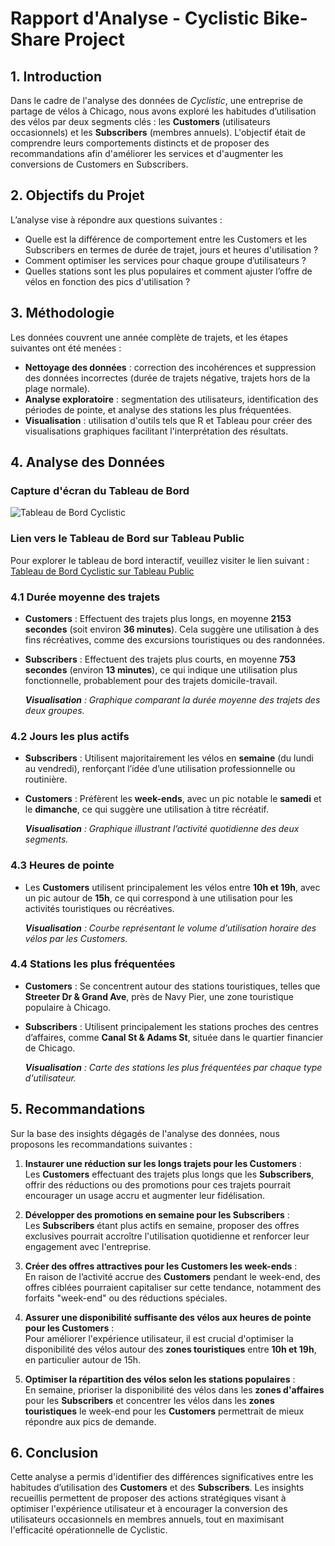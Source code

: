 # Rapport d'Analyse - Cyclistic Bike-Share Project

## 1. Introduction
Dans le cadre de l'analyse des données de *Cyclistic*, une entreprise de partage de vélos à Chicago, nous avons exploré les habitudes d’utilisation des vélos par deux segments clés : les **Customers** (utilisateurs occasionnels) et les **Subscribers** (membres annuels). L'objectif était de comprendre leurs comportements distincts et de proposer des recommandations afin d'améliorer les services et d'augmenter les conversions de Customers en Subscribers.

## 2. Objectifs du Projet
L’analyse vise à répondre aux questions suivantes :
- Quelle est la différence de comportement entre les Customers et les Subscribers en termes de durée de trajet, jours et heures d'utilisation ?
- Comment optimiser les services pour chaque groupe d’utilisateurs ?
- Quelles stations sont les plus populaires et comment ajuster l’offre de vélos en fonction des pics d'utilisation ?

## 3. Méthodologie
Les données couvrent une année complète de trajets, et les étapes suivantes ont été menées :
- **Nettoyage des données** : correction des incohérences et suppression des données incorrectes (durée de trajets négative, trajets hors de la plage normale).
- **Analyse exploratoire** : segmentation des utilisateurs, identification des périodes de pointe, et analyse des stations les plus fréquentées.
- **Visualisation** : utilisation d'outils tels que R et Tableau pour créer des visualisations graphiques facilitant l'interprétation des résultats.

## 4. Analyse des Données

### Capture d'écran du Tableau de Bord
![Tableau de Bord Cyclistic](path/to/your/screenshot.png)

### Lien vers le Tableau de Bord sur Tableau Public
Pour explorer le tableau de bord interactif, veuillez visiter le lien suivant :  
[Tableau de Bord Cyclistic sur Tableau Public](https://public.tableau.com/your-dashboard-link)

### 4.1 Durée moyenne des trajets
- **Customers** : Effectuent des trajets plus longs, en moyenne **2153 secondes** (soit environ **36 minutes**). Cela suggère une utilisation à des fins récréatives, comme des excursions touristiques ou des randonnées.
- **Subscribers** : Effectuent des trajets plus courts, en moyenne **753 secondes** (environ **13 minutes**), ce qui indique une utilisation plus fonctionnelle, probablement pour des trajets domicile-travail.

  _**Visualisation** : Graphique comparant la durée moyenne des trajets des deux groupes._

### 4.2 Jours les plus actifs
- **Subscribers** : Utilisent majoritairement les vélos en **semaine** (du lundi au vendredi), renforçant l’idée d’une utilisation professionnelle ou routinière.
- **Customers** : Préfèrent les **week-ends**, avec un pic notable le **samedi** et le **dimanche**, ce qui suggère une utilisation à titre récréatif.

  _**Visualisation** : Graphique illustrant l’activité quotidienne des deux segments._

### 4.3 Heures de pointe
- Les **Customers** utilisent principalement les vélos entre **10h et 19h**, avec un pic autour de **15h**, ce qui correspond à une utilisation pour les activités touristiques ou récréatives.
  
  _**Visualisation** : Courbe représentant le volume d’utilisation horaire des vélos par les Customers._

### 4.4 Stations les plus fréquentées
- **Customers** : Se concentrent autour des stations touristiques, telles que **Streeter Dr & Grand Ave**, près de Navy Pier, une zone touristique populaire à Chicago.
- **Subscribers** : Utilisent principalement les stations proches des centres d’affaires, comme **Canal St & Adams St**, située dans le quartier financier de Chicago.

  _**Visualisation** : Carte des stations les plus fréquentées par chaque type d'utilisateur._


## 5. Recommandations
Sur la base des insights dégagés de l'analyse des données, nous proposons les recommandations suivantes :

1. **Instaurer une réduction sur les longs trajets pour les Customers** :  
   Les **Customers** effectuant des trajets plus longs que les **Subscribers**, offrir des réductions ou des promotions pour ces trajets pourrait encourager un usage accru et augmenter leur fidélisation.

2. **Développer des promotions en semaine pour les Subscribers** :  
   Les **Subscribers** étant plus actifs en semaine, proposer des offres exclusives pourrait accroître l'utilisation quotidienne et renforcer leur engagement avec l'entreprise.

3. **Créer des offres attractives pour les Customers les week-ends** :  
   En raison de l’activité accrue des **Customers** pendant le week-end, des offres ciblées pourraient capitaliser sur cette tendance, notamment des forfaits "week-end" ou des réductions spéciales.

4. **Assurer une disponibilité suffisante des vélos aux heures de pointe pour les Customers** :  
   Pour améliorer l'expérience utilisateur, il est crucial d'optimiser la disponibilité des vélos autour des **zones touristiques** entre **10h et 19h**, en particulier autour de 15h.

5. **Optimiser la répartition des vélos selon les stations populaires** :  
   En semaine, prioriser la disponibilité des vélos dans les **zones d'affaires** pour les **Subscribers** et concentrer les vélos dans les **zones touristiques** le week-end pour les **Customers** permettrait de mieux répondre aux pics de demande.

## 6. Conclusion
Cette analyse a permis d'identifier des différences significatives entre les habitudes d’utilisation des **Customers** et des **Subscribers**. Les insights recueillis permettent de proposer des actions stratégiques visant à optimiser l'expérience utilisateur et à encourager la conversion des utilisateurs occasionnels en membres annuels, tout en maximisant l'efficacité opérationnelle de Cyclistic.
